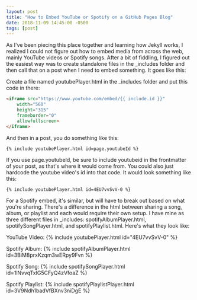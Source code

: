```yaml
---
layout: post
title: "How to Embed YouTube or Spotify on a GitHub Pages Blog"
date: 2018-11-09 14:45:00 -0500
tags: [post]
---
```


As I've been piecing this place together and learning how Jekyll works, I realized I could not figure out how to embed media from across the web, mainly YouTube videos or Spotify songs. After a bit of fiddling, I figured out the easiest way was to create standalone files in the _includes folder and then call that on a post when I need to embed something. It goes like this:

Create a file named youtubePlayer.html in the _includes folder and put this code in there:

```html
<iframe src="https://www.youtube.com/embed/{{ include.id }}" 
    width="560" 
    height="315"
    frameborder="0" 
    allowfullscreen>
</iframe>
```

And then in a post, you do something like this:
```
{% include youtubePlayer.html id=page.youtubeId %}
```

If you use page.youtubeId, be sure to include youtubeid in the frontmatter of your post, as that's where it would come from. You could also just hardcode the youtube video's id into that code. It would look something like this:

```
{% include youtubePlayer.html id=4EU7vvSvV-0 %}
```
For a Spotify embed, it's similar, but will have to break out based on what you're sharing. There's a difference in the html between sharing a song, album, or playlist and each would require their own setup. I have mine as three different files in _includes: spotifyAlbumPlayer.html, spotifySongPlayer.html, and spotifyPlaylist.html. Here's what they look like:

YouTube Video:
{% include youtubePlayer.html id="4EU7vvSvV-0" %}

Spotify Album:
{% include spotifyAlbumPlayer.html id=3BiM8prxKzqm3wERpy9Fvn %}

Spotify Song:
{% include spotifySongPlayer.html id=1lNvvqTxIG5CFyQ4zVfoaZ %}

Spotify Playlist:
{% include spotifyPlaylistPlayer.html id=3V9Ndh1badVfBXnv3niDgE %}